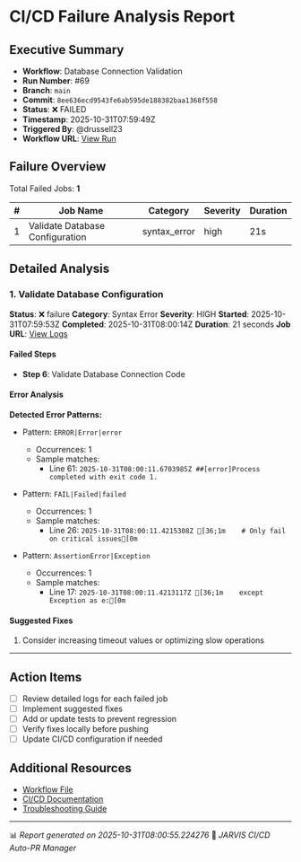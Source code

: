 # CI/CD Failure Analysis Report

## Executive Summary

- **Workflow**: Database Connection Validation
- **Run Number**: #69
- **Branch**: `main`
- **Commit**: `8ee636ecd9543fe6ab595de188382baa1368f558`
- **Status**: ❌ FAILED
- **Timestamp**: 2025-10-31T07:59:49Z
- **Triggered By**: @drussell23
- **Workflow URL**: [View Run](https://github.com/drussell23/JARVIS-AI/actions/runs/18966392555)

## Failure Overview

Total Failed Jobs: **1**

| # | Job Name | Category | Severity | Duration |
|---|----------|----------|----------|----------|
| 1 | Validate Database Configuration | syntax_error | high | 21s |

## Detailed Analysis

### 1. Validate Database Configuration

**Status**: ❌ failure
**Category**: Syntax Error
**Severity**: HIGH
**Started**: 2025-10-31T07:59:53Z
**Completed**: 2025-10-31T08:00:14Z
**Duration**: 21 seconds
**Job URL**: [View Logs](https://github.com/drussell23/JARVIS-AI/actions/runs/18966392555/job/54163814243)

#### Failed Steps

- **Step 6**: Validate Database Connection Code

#### Error Analysis

**Detected Error Patterns:**

- Pattern: `ERROR|Error|error`
  - Occurrences: 1
  - Sample matches:
    - Line 61: `2025-10-31T08:00:11.6703985Z ##[error]Process completed with exit code 1.`

- Pattern: `FAIL|Failed|failed`
  - Occurrences: 1
  - Sample matches:
    - Line 26: `2025-10-31T08:00:11.4215308Z [36;1m    # Only fail on critical issues[0m`

- Pattern: `AssertionError|Exception`
  - Occurrences: 1
  - Sample matches:
    - Line 17: `2025-10-31T08:00:11.4213117Z [36;1m    except Exception as e:[0m`

#### Suggested Fixes

1. Consider increasing timeout values or optimizing slow operations

---

## Action Items

- [ ] Review detailed logs for each failed job
- [ ] Implement suggested fixes
- [ ] Add or update tests to prevent regression
- [ ] Verify fixes locally before pushing
- [ ] Update CI/CD configuration if needed

## Additional Resources

- [Workflow File](.github/workflows/)
- [CI/CD Documentation](../../docs/ci-cd/)
- [Troubleshooting Guide](../../docs/troubleshooting/)

---

📊 *Report generated on 2025-10-31T08:00:55.224276*
🤖 *JARVIS CI/CD Auto-PR Manager*
